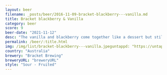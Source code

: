 ```yaml
---
layout: beer
filename: _posts/beer/2016-11-09-bracket-blackberry---vanilla.md
title: Bracket blackberry & Vanilla
category: beer
score: 9
beer-date: "2021-11-12"
desc: "The vanilla and blackberry come together like a dessert but still with that little bit of sourness and a little bit of beer"
permalink: /beer/:title.html
img: /img/list/bracket-blackberry---vanilla.jpeguntappd: "https://untappd.com/b/bracket-brewing-blackberry---vanilla/4476273"
country: "Australia"
brewery: "Bracket Brewing"
breweryURL: "breweryURL"
style: "Sour - Fruited"
---
```

